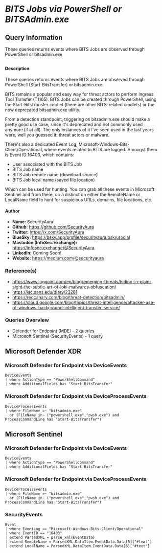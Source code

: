 # *BITS Jobs via PowerShell or BITSAdmin.exe*

## Query Information

These queries returns events where BITS Jobs are observed through PowerShell or bitsadmin.exe

##

#### Description

These queries returns events where BITS Jobs are observed through PowerShell (Start-BitsTransfer) or bitsadmin.exe.

BITS remains a popular and easy way for threat actors to perform Ingress Tool Transfer (T1105). BITS Jobs can be created through PowerShell, using the Start-BitsTransfer cmdlet (there are other BITS-related cmdlets) or the now deprecated bitsadmin.exe utility.

From a detection standpoint, triggering on bitsadmin.exe should make a pretty good use case, since it's deprecated and not commonly used anymore (if at all). The only instances of it I've seen used in the last years were, well you guessed it: threat actors or malware.

There's also a dedicated Event Log, Microsoft-Windows-Bits-Client/Operational, where events related to BITS are logged. Amongst them is Event ID 16403, which contains:

- User associated with the BITS Job
- BITS Job name
- BITS Job remote name (download source)
- BITS Job local name (saved file location)

Which can be used for hunting. You can grab all these events in Microsoft Sentinel and from there, do a distinct on either the RemoteName or LocalName field to hunt for suspicious URLs, domains, file locations, etc.

#### Author <Optional>
- **Name:** SecurityAura
- **Github:** https://github.com/SecurityAura
- **Twitter:** https://x.com/SecurityAura
- **BlueSky:** https://bsky.app/profile/securityaura.bsky.social
- **Mastodon (InfoSec.Exchange):** https://infosec.exchange/@SecurityAura
- **LinkedIn:** Coming Soon!
- **Website:** https://medium.com/@securityaura

### Reference(s)

- https://www.logpoint.com/en/blog/emerging-threats/hiding-in-plain-sight-the-subtle-art-of-loki-malwares-obfuscation/
- https://isc.sans.edu/diary/23281
- https://redcanary.com/blog/threat-detection/bitsadmin/
- https://cloud.google.com/blog/topics/threat-intelligence/attacker-use-of-windows-background-intelligent-transfer-service/

### Queries Overview ###

- Defender for Endpoint (MDE) - 2 queries
- Microsoft Sentinel (SecurityEvents) - 1 query

## Microsoft Defender XDR ##
### Microsoft Defender for Endpoint via DeviceEvents ###
```KQL
DeviceEvents
| where ActionType == "PowerShellCommand"
| where AdditionalFields has "Start-BitsTransfer"
```
### Microsoft Defender for Endpoint via DeviceProcessEvents ###
```KQL
DeviceProcessEvents
| where FileName =~ "bitsadmin.exe"
  or (FileName in~ ("powershell.exe","pwsh.exe") and ProcessCommandLine has "Start-BitsTransfer")
```
## Microsoft Sentinel ##
### Microsoft Defender for Endpoint via DeviceEvents ###
```KQL
DeviceEvents
| where ActionType == "PowerShellCommand"
| where AdditionalFields has "Start-BitsTransfer"
```
### Microsoft Defender for Endpoint via DeviceProcessEvents ###
```KQL
DeviceProcessEvents
| where FileName =~ "bitsadmin.exe"
  or (FileName in~ ("powershell.exe","pwsh.exe") and ProcessCommandLine has "Start-BitsTransfer")
```
### SecurityEvents ###
```KQL
Event
| where EventLog == "Microsoft-Windows-Bits-Client/Operational"
| where EventID == "16403"
| extend ParsedXML = parse_xml(EventData)
| extend RemoteName = ParsedXML.DataItem.EventData.Data[5]["#text"]
| extend LocalName = ParsedXML.DataItem.EventData.Data[6]["#text"]
```
